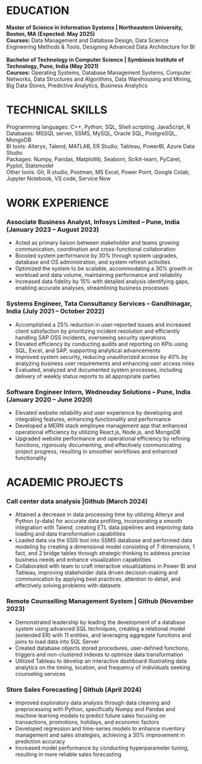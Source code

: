 # **EDUCATION**
**Master of Science in Information Systems | Northeastern University, Boston, MA (Expected: May 2025)**     
**Courses:** Data Management and Database Design, Data Science Engineering Methods & Tools, Designing Advanced Data Architecture for BI  
<br />
**Bachelor of Technology in Computer Science | Symbiosis Institute of Technology, Pune, India (May 2021)**  
**Courses:** Operating Systems, Database Management Systems, Computer Networks, Data Structures and Algorithms, Data Warehousing and Mining, Big Data Stores, Predictive Analytics, Business Analytics  

# **TECHNICAL SKILLS**
Programming languages: C++, Python, SQL, Shell scripting, JavaScript, R  
Databases: MSSQL server, SSMS, MySQL, Oracle SQL, PostgreSQL, MongoDB  
BI tools: Alteryx, Talend, MATLAB, ER Studio, Tableau, PowerBI, Azure Data Studio  
Packages: Numpy, Pandas, Matplotlib, Seaborn, Scikit-learn, PyCaret, Pyplot, Statsmodel  
Other tools: Git, R studio, Postman, MS Excel, Power Point, Google Colab, Jupyter Notebook, VS code, Service Now  
  
# **WORK EXPERIENCE**  
### Associate Business Analyst, Infosys Limited – Pune, India (January 2023 – August 2023)  
- Acted as primary liaison between stakeholder and teams growing communication, coordination and cross-functional collaboration  
-	Boosted system performance by 30% through system upgrades, database and OS administration, and system refresh activities  
-	Optimized the system to be scalable, accommodating a 30% growth in workload and data volume, maintaining performance and reliability  
-	Increased data fidelity by 15% with detailed analysis identifying gaps, enabling accurate analyses, streamlining business processes  
  
### Systems Engineer, Tata Consultancy Services – Gandhinagar, India (July 2021 – October 2022)  
-	Accomplished a 25% reduction in user-reported issues and increased client satisfaction by prioritizing incident resolution and efficiently handling SAP OSS incidents, overseeing security operations  
-	Elevated efficiency by conducting audits and reporting on KPIs using SQL, Excel, and SAP, supporting analytical advancements  
-	Improved system security, reducing unauthorized access by 40% by analyzing business user requirements and enhancing user access roles  
-	Evaluated, analyzed and documented system processes, including delivery of weekly status reports to all appropriate parties  
  
### Software Engineer Intern, Wednesday Solutions – Pune, India (January 2020 – June 2020)  
-	Elevated website reliability and user experience by developing and integrating features, enhancing functionality and performance  
-	Developed a MERN stack employee management app that enhanced operational efficiency by utilizing React.js, Node.js, and MongoDB  
-	Upgraded website performance and operational efficiency by refining functions, rigorously documenting, and effectively communicating project progress, resulting in smoother workflows and enhanced functionality  
  
# **ACADEMIC PROJECTS**  
### Call center data analysis |Github (March 2024)  
-	Attained a decrease in data processing time by utilizing Alteryx and Python (y-data) for accurate data profiling, incorporating a smooth integration with Talend, creating ETL data pipelines and improving data loading and data transformation capabilities  
-	Loaded data via the SSIS tool into SSMS database and performed data modeling by creating a dimensional model consisting of 7 dimensions, 1 fact, and 2 bridge tables through strategic thinking to address precise business needs and enhance visualization capabilities  
-	Collaborated with team to craft interactive visualizations in Power BI and Tableau, improving stakeholder data driven decision-making and communication by applying best practices, attention to detail, and effectively solving problems with datasets  
  
### Remote Counselling Management System | Github (November 2023)  
-	Demonstrated leadership by leading the development of a database system using advanced SQL techniques, creating a relational model (extended ER) with 11 entities, and leveraging aggregate functions and joins to load data into SQL Server  
-	Created database objects stored procedures, user-defined functions, triggers and non-clustered indexes to optimize data transformation  
-	Utilized Tableau to develop an interactive dashboard illustrating data analytics on the timing, location, and frequency of individuals seeking counseling services  
  
### Store Sales Forecasting | Github (April 2024)  
-	Improved exploratory data analysis through data cleaning and preprocessing with Python, specifically Numpy and Pandas and machine learning models to predict future sales focusing on transactions, promotions, holidays, and economic factors  
-	Developed regression and time-series models to enhance inventory management and sales strategies, achieving a 30% improvement in prediction accuracy  
-	Increased model performance by conducting hyperparameter tuning, resulting in more reliable sales forecasting  
